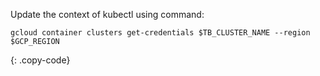 
Update the context of kubectl using command:

```
gcloud container clusters get-credentials $TB_CLUSTER_NAME --region $GCP_REGION
```
{: .copy-code}
